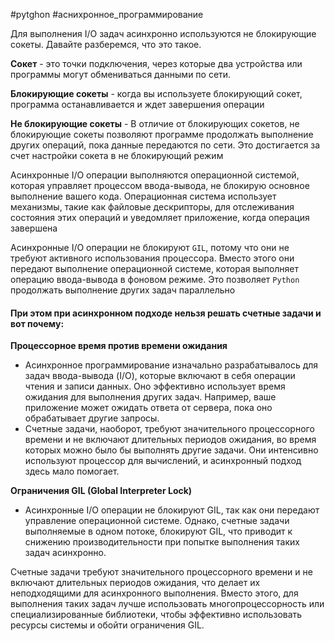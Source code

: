 #pytghon #аснихронное_программирование 

Для выполнения I/O задач асинхронно используются не блокирующие сокеты. Давайте разберемся, что это такое.

**Сокет** - это точки подключения, через которые два устройства или программы могут обмениваться данными по сети.

**Блокирующие сокеты** - когда вы используете блокирующий сокет, программа останавливается и ждет завершения операции

**Не блокирующие сокеты** - В отличие от блокирующих сокетов, не блокирующие сокеты позволяют программе  продолжать выполнение других операций, пока данные передаются по сети. Это достигается за счет настройки сокета в не блокирующий режим

Асинхронные I/O операции выполняются операционной системой, которая управляет процессом ввода-вывода, не блокирую основное выполнение вашего кода. Операционная система использует механизмы, такие как файловые дескрипторы, для отслеживания состояния этих операций и уведомляет приложение, когда операция завершена

Асинхронные I/O операции не блокируют `GIL`, потому что они не требуют активного использования процессора. Вместо этого они передают выполнение операционной системе, которая выполняет операцию ввода-вывода в фоновом режиме. Это позволяет `Python` продолжать выполнение других задач параллельно

#### При этом при асинхронном подходе нельзя решать счетные задачи и вот почему:

**Процессорное время против времени ожидания**
- Асинхронное программирование изначально разрабатывалось для задач ввода-вывода (I/O), которые включают в себя операции чтения и записи данных. Оно эффективно использует время ожидания для выполнения других задач. Например, ваше приложение может ожидать ответа от сервера, пока оно обрабатывает другие запросы.
- Счетные задачи, наоборот, требуют значительного процессорного времени и не включают длительных периодов ожидания, во время которых можно было бы выполнять другие задачи. Они интенсивно используют процессор для вычислений, и асинхронный подход здесь мало помогает.

**Ограничения GIL (Global Interpreter Lock)**
- Асинхронные I/O операции не блокируют GIL, так как они передают управление операционной системе. Однако, счетные задачи выполняемые в одном потоке, блокируют GIL, что приводит к снижению производительности при попытке выполнения таких задач асинхронно.

Счетные задачи требуют значительного процессорного времени и не включают длительных периодов ожидания, что делает их неподходящими для асинхронного выполнения. Вместо этого, для выполнения таких задач лучше использовать многопроцессорность или специализированные библиотеки, чтобы эффективно использовать ресурсы системы и обойти ограничения GIL.